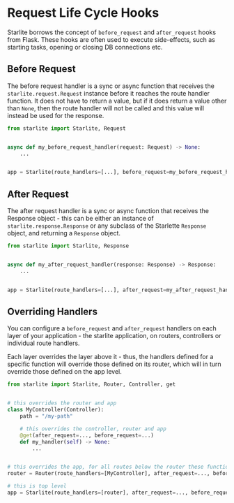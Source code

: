# Request Life Cycle Hooks

Starlite borrows the concept of `before_request` and `after_request` hooks from Flask. These hooks are often used to
execute side-effects, such as starting tasks, opening or closing DB connections etc.

## Before Request

The before request handler is a sync or async function that receives the `starlite.request.Request` instance before it
reaches the route handler function. It does not have to return a value, but if it does return a value other than `None`,
then the route handler will not be called and this value will instead be used for the response.

```python
from starlite import Starlite, Request


async def my_before_request_handler(request: Request) -> None:
    ...


app = Starlite(route_handlers=[...], before_request=my_before_request_handler)
```

## After Request

The after request handler is a sync or async function that receives the Response object - this can be either an instance
of `starlite.response.Response` or any subclass of the Starlette `Response` object, and returning a `Response` object.

```python
from starlite import Starlite, Response


async def my_after_request_handler(response: Response) -> Response:
    ...


app = Starlite(route_handlers=[...], after_request=my_after_request_handler)
```

## Overriding Handlers

You can configure a `before_request` and `after_request` handlers on each layer of your application - the starlite
application, on routers, controllers or individual route handlers.

Each layer overrides the layer above it - thus, the handlers defined for a specific function will override those defined
on its router, which will in turn override those defined on the app level.

```python
from starlite import Starlite, Router, Controller, get


# this overrides the router and app
class MyController(Controller):
    path = "/my-path"

    # this overrides the controller, router and app
    @get(after_request=..., before_request=...)
    def my_handler(self) -> None:
        ...


# this overrides the app, for all routes below the router these functions will be used
router = Router(route_handlers=[MyController], after_request=..., before_request=...)

# this is top level
app = Starlite(route_handlers=[router], after_request=..., before_request=...)
```
